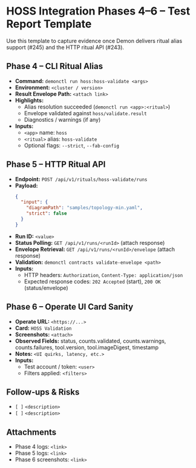 # HOSS Integration Phases 4–6 – Test Report Template

Use this template to capture evidence once Demon delivers ritual alias support (#245) and the HTTP ritual API (#243).

## Phase 4 – CLI Ritual Alias

- **Command:** `demonctl run hoss:hoss-validate <args>`
- **Environment:** `<cluster / version>`
- **Result Envelope Path:** `<attach link>`
- **Highlights:**
  - Alias resolution succeeded (`demonctl run <app>:<ritual>`)
  - Envelope validated against `hoss/validate.result`
  - Diagnostics / warnings (if any)
- **Inputs:**
  - `<app>` name: `hoss`
  - `<ritual>` alias: `hoss-validate`
  - Optional flags: `--strict`, `--fab-config`

## Phase 5 – HTTP Ritual API

- **Endpoint:** `POST /api/v1/rituals/hoss-validate/runs`
- **Payload:**
  ```json
  {
    "input": {
      "diagramPath": "samples/topology-min.yaml",
      "strict": false
    }
  }
  ```
- **Run ID:** `<value>`
- **Status Polling:** `GET /api/v1/runs/<runId>` (attach response)
- **Envelope Retrieval:** `GET /api/v1/runs/<runId>/envelope` (attach response)
- **Validation:** `demonctl contracts validate-envelope <path>`
- **Inputs:**
  - HTTP headers: `Authorization`, `Content-Type: application/json`
  - Expected response codes: `202 Accepted` (start), `200 OK` (status/envelope)

## Phase 6 – Operate UI Card Sanity

- **Operate URL:** `<https://...>`
- **Card:** `HOSS Validation`
- **Screenshots:** `<attach>`
- **Observed Fields:** status, counts.validated, counts.warnings, counts.failures, tool.version, tool.imageDigest, timestamp
- **Notes:** `<UI quirks, latency, etc.>`
- **Inputs:**
  - Test account / token: `<user>`
  - Filters applied: `<filters>`

## Follow‑ups & Risks

- `[ ]` `<description>`
- `[ ]` `<description>`

## Attachments

- Phase 4 logs: `<link>`
- Phase 5 logs: `<link>`
- Phase 6 screenshots: `<link>`
